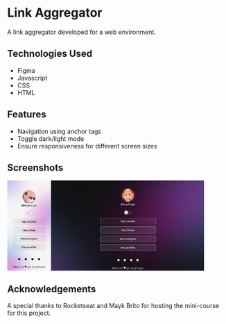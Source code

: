 # Link Aggregator
A link aggregator developed for a web environment.

## Technologies Used
- Figma
- Javascript
- CSS
- HTML

## Features
- Navigation using anchor tags
- Toggle dark/light mode
- Ensure responsiveness for different screen sizes

## Screenshots
<div style="display: flex;">
  <img src="./assets/mobileScreen.png" alt="Mobile screen" style="width: 20%;">
  <img src="./assets/mainScreen.png" alt="Main screen" style="width: 70%;">
</div>

## Acknowledgements
A special thanks to Rocketseat and Mayk Brito for hosting the mini-course for this project.